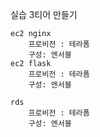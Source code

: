 실습 3티어 만들기
```
ec2 nginx
	프로비전 : 테라폼
	구성: 엔서블
ec2 flask
	프로비전 : 테라폼
	구성: 엔서블

rds
	프로비전 : 테라폼
	구성: 엔서블
```